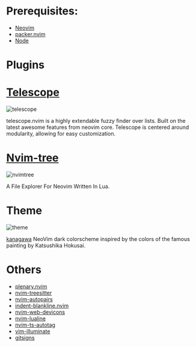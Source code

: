 # Prerequisites: 

- [Neovim](https://github.com/neovim/neovim)
- [packer.nvim](https://github.com/wbthomason/packer.nvim) 
- [Node](https://github.com/nodejs/node)

# Plugins


# [Telescope](https://github.com/nvim-telescope/telescope.nvim)

![telescope](https://user-images.githubusercontent.com/102697831/201204102-90a93b73-aa69-431a-bfa3-4bc73232266e.png)

telescope.nvim is a highly extendable fuzzy finder over lists. Built on the latest awesome features from neovim core. Telescope is centered around modularity, allowing for easy customization.


# [Nvim-tree](https://github.com/kyazdani42/nvim-tree.lua)

![nvimtree](https://user-images.githubusercontent.com/102697831/201203267-83e84f00-3e23-4f02-8be6-44b451f42453.png)

A File Explorer For Neovim Written In Lua.


# Theme 

![theme](https://user-images.githubusercontent.com/102697831/201203697-e1dc9425-3228-41ec-a4ef-cd9afa4893c0.png)


[kanagawa](https://github.com/rebelot/kanagawa.nvim) NeoVim dark colorscheme inspired by the colors of the famous painting by Katsushika Hokusai.




# Others

- [plenary.nvim](https://github.com/nvim-lua/plenary.nvim)
- [nvim-treesitter](https://github.com/nvim-treesitter/nvim-treesitter)
- [nvim-autopairs](https://github.com/windwp/nvim-autopairs)
- [indent-blankline.nvim](https://github.com/lukas-reineke/indent-blankline.nvim)
- [nvim-web-devicons](https://github.com/kyazdani42/nvim-web-devicons)
- [nvim-lualine](https://github.com/nvim-lualine/lualine.nvim)
- [nvim-ts-autotag](https://github.com/windwp/nvim-ts-autotag)
- [vim-illuminate](https://github.com/RRethy/vim-illuminate)
- [gitsigns](https://github.com/lewis6991/gitsigns.nvim)
